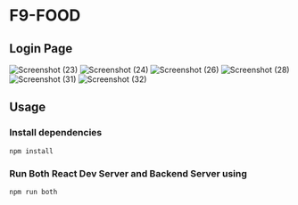 # F9-FOOD

## Login Page
![Screenshot (23)](https://user-images.githubusercontent.com/110610536/227204116-751b4228-f726-4439-aae2-a54c2825b21b.png)
![Screenshot (24)](https://user-images.githubusercontent.com/110610536/227204160-374f2a4d-aedc-4477-985c-87de62f6da46.png)
![Screenshot (26)](https://user-images.githubusercontent.com/110610536/227204171-f30a8fb2-c5e9-418b-8bb6-d81097c8854e.png)
![Screenshot (28)](https://user-images.githubusercontent.com/110610536/227204174-8ef29b94-f559-4131-8664-97e378ca2a0d.png)
![Screenshot (31)](https://user-images.githubusercontent.com/110610536/227204175-560025d4-6812-4847-a9e3-84432f69e244.png)
![Screenshot (32)](https://user-images.githubusercontent.com/110610536/227204176-91f8930c-7189-4332-9874-9a34424063d5.png)


## Usage

### Install dependencies

```
npm install
```

### Run Both React Dev Server and Backend Server using

```
npm run both
```
